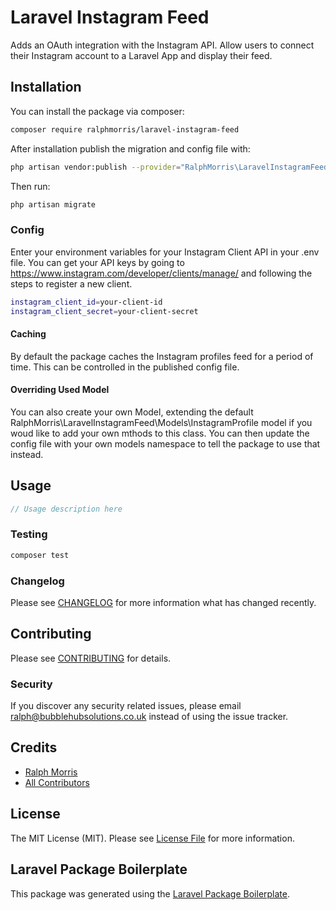 # Laravel Instagram Feed

<!-- [![Latest Version on Packagist](https://img.shields.io/packagist/v/ralphmorris/laravel-instagram.svg?style=flat-square)](https://packagist.org/packages/ralphmorris/laravel-instagram) -->
<!-- [![Build Status](https://img.shields.io/travis/ralphmorris/laravel-instagram/master.svg?style=flat-square)](https://travis-ci.org/ralphmorris/laravel-instagram) -->
<!-- [![Quality Score](https://img.shields.io/scrutinizer/g/ralphmorris/laravel-instagram.svg?style=flat-square)](https://scrutinizer-ci.com/g/ralphmorris/laravel-instagram) -->
<!-- [![Total Downloads](https://img.shields.io/packagist/dt/ralphmorris/laravel-instagram.svg?style=flat-square)](https://packagist.org/packages/ralphmorris/laravel-instagram) -->

Adds an OAuth integration with the Instagram API. Allow users to connect their Instagram account to a Laravel App and display their feed.

## Installation

You can install the package via composer:

```bash
composer require ralphmorris/laravel-instagram-feed
```

After installation publish the migration and config file with:

```bash
php artisan vendor:publish --provider="RalphMorris\LaravelInstagramFeed\LaravelInstagramFeedServiceProvider"
```

Then run:

```bash
php artisan migrate
```

### Config

Enter your environment variables for your Instagram Client API in your .env file. You can get your API keys by going to https://www.instagram.com/developer/clients/manage/ and following the steps to register a new client.

```bash
instagram_client_id=your-client-id
instagram_client_secret=your-client-secret
```

#### Caching

By default the package caches the Instagram profiles feed for a period of time. This can be controlled in the published config file.

#### Overriding Used Model

You can also create your own Model, extending the default RalphMorris\LaravelInstagramFeed\Models\InstagramProfile model if you woud like to add your own mthods to this class. You can then update the config file with your own models namespace to tell the package to use that instead.

## Usage

``` php
// Usage description here
```

### Testing

``` bash
composer test
```

### Changelog

Please see [CHANGELOG](CHANGELOG.md) for more information what has changed recently.

## Contributing

Please see [CONTRIBUTING](CONTRIBUTING.md) for details.

### Security

If you discover any security related issues, please email ralph@bubblehubsolutions.co.uk instead of using the issue tracker.

## Credits

- [Ralph Morris](https://github.com/ralphmorris)
- [All Contributors](../../contributors)

## License

The MIT License (MIT). Please see [License File](LICENSE.md) for more information.

## Laravel Package Boilerplate

This package was generated using the [Laravel Package Boilerplate](https://laravelpackageboilerplate.com).